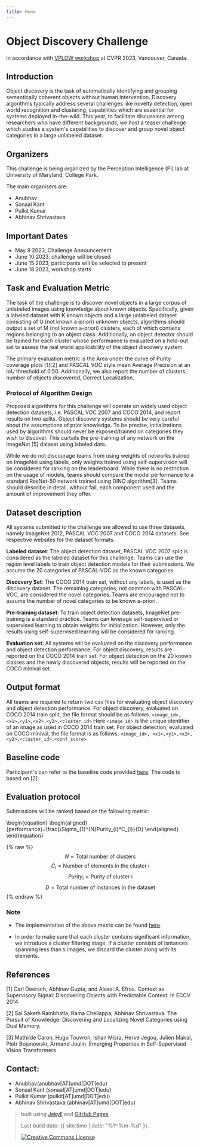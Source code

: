 ```yaml
---
title: Home
---
```


# Object Discovery Challenge 

in accordance with [VPLOW workshop](https://vplow.github.io/vplow_3rd.html) at CVPR 2023, Vancouver, Canada.

<!-- {% include figure.html img="car-images.png" alt="intro image here" caption="SOFAR (SOCAR: Socially-Obtained CAR image dataset" width="99%" %} -->
 

<!-- <div class="toc" markdown="1"> -->
## Introduction

  Object discovery is the task of automatically identifying and grouping semantically coherent objects without human intervention. Discovery algorithms typically address several challenges like novelty detection, open world recognition and clustering, capabilities which are essential for systems deployed in-the-wild. This year, to facilitate discussions among researchers who have different backgrounds, we host a teaser challenge which studies a system's capabilities to discover and group novel object categories in a large unlabeled dataset.

 
<!-- </div> -->


<!-- <div class="toc" markdown="1"> -->
## Organizers

This challenge is being organized by the Perception Intelligence (PI) lab at University of Maryland, College Park. 

The main organisers are:

* Anubhav
* Sonaal Kant
* Pulkit Kumar
* Abhinav Shrivastava

## Important Dates

* May 9 2023, Challenge Announcement
* June 10 2023, challenge will be closed
* June 15 2023, participants will be selected to present
* June 18 2023, workshop starts


<!-- </div> -->

<!-- <div class="toc" markdown="1"> -->
## Task and Evaluation Metric
 The task of the challenge is to discover novel objects in a large corpus of unlabeled images using knowledge about known objects. Specifically, given a labeled dataset with K known objects and a large unlabeled dataset consisting of U (not known a-priori) unknown objects, algorithms should output a set of M (not known a-priori) clusters, each of which contains regions belonging to an object class. Additionally, an object detector should be trained for each cluster whose performance is evaluated on a held-out set to assess the real world applicability of the object discovery system.

The primary evaluation metric is the Area under the curve of Purity coverage plots [1][2] and PASCAL VOC style mean Average Precision at an IoU threshold of 0.50. Additionally, we also report the number of clusters, number of objects discovered, Correct Localization.


<!-- <div class="toc" markdown="1"> -->
### Protocol of Algorithm Design
Proposed algorithms for this challenge will operate on widely used object detection datasets, i.e. PASCAL VOC 2007 and COCO 2014, and report results on two splits. Object discovery systems should be very careful about the assumptions of prior knowledge. To be precise, initializations used by algorithms should never be exposed/trained on categories they wish to discover. This curtails the pre-training of any network on the ImageNet [5] dataset using labeled data.


While we do not discourage teams from using weights of networks trained on ImageNet using labels, only weights trained using self-supervision will be considered for ranking on the leaderboard. While there is no restriction on the usage of models, teams should compare the model performance to a standard ResNet-50 network trained using DINO algorithm[3]. Teams should describe in detail, without fail, each component used and the amount of improvement they offer.
<!-- </div> -->

 
<!-- <div class="toc" markdown="1"> -->
## Dataset description

All systems submitted to the challenge are allowed to use three datasets, namely ImageNet 2012, PASCAL VOC 2007 and COCO 2014 datasets. See respective websites for the dataset formats.

**Labeled dataset**: The object detection dataset, PASCAL VOC 2007 split is considered as the labeled dataset for this challenge. Teams can use the region level labels to train object detection models for their submissions. We assume the 20 categories of PASCAL-VOC as the known categories.

**Discovery Set**: The COCO 2014 train set, without any labels, is used as the discovery dataset. The remaining categories, not common with PASCAL-VOC, are considered the novel categories. Teams are encouraged not to assume the number of novel categories to be known a-priori.

**Pre-training dataset**: To train object detection datasets, ImageNet pre-training is a standard practice. Teams can leverage self-supervised or supervised learning to obtain weights for initialization. However, only the results using self-supervised learning will be considered for ranking.

**Evaluation set**: All systems will be evaluated on the discovery performance and object detection performance. For object discovery, results are reported on the COCO 2014 train set. For object detection on the 20 known classes and the newly discovered objects, results will be reported on the COCO minival set.



<!-- </div> -->
 
<!-- <div class="toc" markdown="1"> -->
## Output format

All teams are required to return two csv files for evaluating object discovery and object detection performance. For object discovery, evaluated on COCO 2014 train split, the file format should be as follows. `<image_id>, <x1>,<y1>,<x2>,<y2>,<cluster_id>` Here `<image_id>` is the unique identifier of an image as used in COCO 2014 train set. For object detection, evaluated on COCO minival, the file format is as follows. `<image_id>, <x1>,<y1>,<x2>,<y2>,<cluster_id>,<conf_score>`
<!-- </div> -->

## Baseline code
Participant's can refer to the baseline code provided [here](https://github.com/learn2phoenix/cvpr22_vplow_ow). The code is based on [2].

 
## Evaluation protocol
Submissions will be ranked based on the following metric:

\begin{equation}
\begin{aligned}
  {performance}=\frac{\Sigma_{1}^{N}Purity_{i}*C_{i}}{D}
\end{aligned}
\end{equation}

{% raw %}
  $${N} = \text{Total number of clusters}$$
  $${C}_{i} = \text{Number of elements in the cluster i}$$
  $${Purity}_{i} = \text{Purity of cluster i}$$
  $${D} = \text{Total number of instances in the dataset}$$
{% endraw %}

### Note
- The implementation of the above metric can be found [here](https://github.com/learn2phoenix/cvpr22_vplow_ow).

- In order to make sure that each cluster contains significant information, we introduce a cluster filtering stage. If a cluster consists of isntances spanning less than `5` images, we discard the cluster along with its elements. 

## References

 [1] Carl Doersch, Abhinav Gupta, and Alexei A. Efros. Context as Supervisory Signal: Discovering Objects with Predictable Context. In ECCV 2014 

 [2] Sai Saketh Rambhatla, Rama Chellappa, Abhinav Shrivastava. The Pursuit of Knowledge: Discovering and Localizing Novel Categories using Dual Memory. 

 [3] Mathilde Caron, Hugo Touvron, Ishan Misra, Hervé Jégou, Julien Mairal, Piotr Bojanowski, Armand Joulin. Emerging Properties in Self-Supervised Vision Transformers

## Contact:

* Anubhav(anubhav[AT]umd[DOT]edu)
* Sonaal Kant (sonaal[AT]umd[DOT]edu)
* Pulkit Kumar (pulkit[AT]umd[DOT]edu)
* Abhinav Shrivastava (abhinav[AT]umd[DOT]edu)

<!-- </div> -->

 
> built using [Jekyll](https://jekyllrb.com/) and [GitHub Pages](https://pages.github.com/)
>
> Last build date: {{ site.time | date: "%Y-%m-%d" }}.
>
> <a href="http://creativecommons.org/licenses/by-sa/4.0/" rel="license"><img style="border-width: 0;" src="https://i.creativecommons.org/l/by-sa/4.0/88x31.png" alt="Creative Commons License" /></a>
